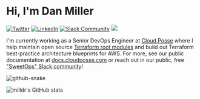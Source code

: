 # Hi, I'm Dan Miller

[![Twitter](https://img.shields.io/badge/Twitter-%231DA1F2.svg?logo=Twitter&logoColor=white)](https://twitter.com/milldr_) [![LinkedIn](https://img.shields.io/badge/LinkedIn-%230077B5.svg?logo=linkedin&logoColor=white)](https://www.linkedin.com/in/daniel-miller-ddd/) [![Slack Community](https://slack.cloudposse.com/badge.svg)](https://slack.cloudposse.com) ![](https://komarev.com/ghpvc/?username=milldr)

I'm currently working as a Senior DevOps Engineer at [Cloud Posse](https://cloudposse.com/) where I help maintain open source [Terraform root modules](https://github.com/cloudposse/terraform-aws-components/) and build out Terraform best-practice architecture blueprints for AWS. For more, see our public documentation at [docs.cloudposse.com](https://docs.cloudposse.com/) or reach out in our public, free ["SweetOps" Slack community](https://slack.cloudposse.com)!

<picture>
  <source media="(prefers-color-scheme: dark)" srcset="dist/github-snake-dark.svg" />
  <source media="(prefers-color-scheme: light)" srcset="dist/github-snake.svg" />
  <img alt="github-snake" src="github-snake.svg" />
</picture>

![milldr's GitHub stats](https://github-readme-stats.vercel.app/api?username=milldr&show_icons=true&theme=radical)
